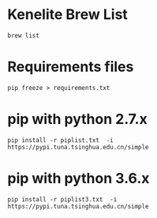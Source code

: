 # Kenelite Brew List

    brew list



# Requirements files

    pip freeze > requirements.txt 


# pip with python 2.7.x

    pip install -r piplist.txt  -i https://pypi.tuna.tsinghua.edu.cn/simple


# pip with python 3.6.x

    pip install -r piplist3.txt  -i https://pypi.tuna.tsinghua.edu.cn/simple


